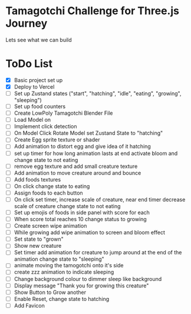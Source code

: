 # Tamagotchi Challenge for Three.js Journey

Lets see what we can build

# ToDo List

- [x] Basic project set up
- [x] Deploy to Vercel
- [ ] Set up Zustand states ("start", "hatching", "idle", "eating", "growing", "sleeping")
- [ ] Set up food counters
- [ ] Create LowPoly Tamagotchi Blender File
- [ ] Load Model on
- [ ] Implement click detection
- [ ] On Model Click Rotate Model set Zustand State to "hatching"
- [ ] Create Egg sprite texture or shader
- [ ] Add animation to distort egg and give idea of it hatching
- [ ] set up timer for how long animation lasts at end activate bloom and change state to not eating
- [ ] remove egg texture and add small creature texture
- [ ] Add animation to move creature around and bounce
- [ ] Add foods textures
- [ ] On click change state to eating
- [ ] Assign foods to each button
- [ ] On click set timer, increase scale of creature, near end timer decrease scale of creature change state to not eating
- [ ] Set up emojis of foods in side panel with score for each
- [ ] When score total reaches 10 change status to growing
- [ ] Create screen wipe animation
- [ ] While growing add wipe animation to screen and bloom effect
- [ ] Set state to "grown"
- [ ] Show new creature
- [ ] Set timer add animation for creature to jump around at the end of the animation change state to "sleeping"
- [ ] animate moving the tamogotchi onto it's side
- [ ] create zzz animation to indicate sleeping
- [ ] Change background colour to dimmer sleep like background
- [ ] Display message "Thank you for growing this creature"
- [ ] Show Button to Grow another
- [ ] Enable Reset, change state to hatching
- [ ] Add Favicon
